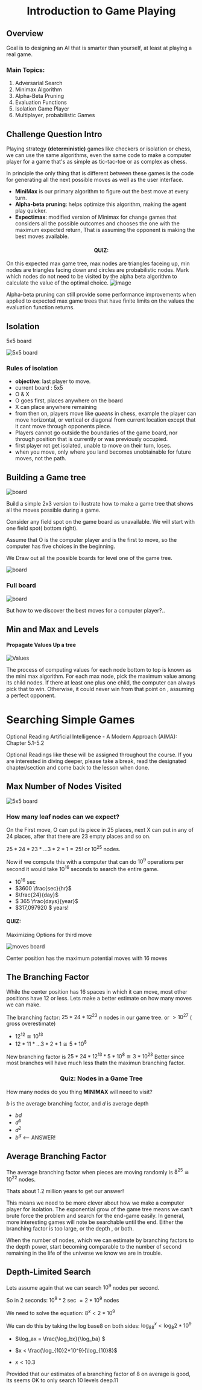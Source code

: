 # <center> Introduction to Game Playing </center>

## Overview

Goal is to designing  an AI that is smarter than yourself, at least at playing a real game.

### Main Topics:
1. Adversarial Search
2. Minimax Algorithm
3. Alpha-Beta Pruning
4. Evaluation Functions
5. Isolation Game Player
6. Multiplayer, probabilistic Games


## Challenge Question Intro


Playing strategy **(deterministic)** games like checkers or isolation or chess, we can use the same algorithms, even the same code to make a computer player for a game  that's as simple as tic-tac-toe or as complex as chess.

In principle the only thing that is different between these games is the code for generating all the next possible moves as well as the user interface.

- **MiniMax** is our primary algorithm to figure out the best move at every turn.
- **Alpha-beta pruning**: helps optimize this algorithm, making the agent play quicker.
- **Expectimax**: modified version of Minimax for change games that considers all the possible outcomes and chooses the one with the maximum expected return, That is assuming the opponent is making the best moves available.


#### <center> QUIZ:
On this expected max game tree, max nodes are triangles faceing up, min nodes are triangles facing down and circles are probabilistic nodes. Mark which nodes do not need to be visited by the alpha beta algorithm to calculate the value of the optimal choice.
![image](images/quiz1.jpg)

Alpha-beta pruning can still provide some performance improvements when applied to expected max game trees that have finite limits on the values the evaluation function returns.



## Isolation
 5x5 board

 ![5x5 board](images/5x5_board.png)




### Rules of isolation

- **objective**: last player to move.
- current board : 5x5
- O & X
- O goes first, places anywhere on the board
- X can place anywhere remaining
- from then on, players move like *queens* in chess, example the player can move horizontal, or vertical or diagonal from current location except that it cant move through opponents piece.
- Players cannot go outside the boundaries of the game board, nor through position that is  currently or was previously occupied.
- first player rot get isolated, unable to move on their turn, loses.
- when you move, only where you land becomes unobtainable for future moves, not the path.

## Building a Game tree

![board](images/2x3_board.png)

Build a simple 2x3 version to illustrate how to make a game tree that shows all the moves possible during a game.

Consider any field spot on the game board as unavailable.
We will start with one field spot( bottom right).

Assume that O is the computer player and is the first to move, so the computer has five choices in the beginning.

We Draw out all the possible boards for level one of the game tree.

![board](images/level1.png)

### Full board

![board](images/isolation-L6_leafValues.svg)

But how to we discover the best moves for a computer player?..

## Min and Max and Levels


#### Propagate Values Up a tree

![Values](images/values_up.png)

The process of computing values for each node bottom to top is known as the mini max algorithm.
For each max node, pick the maximum value among its child nodes.
If there at least one plus one child, the computer can always pick that to win. Otherwise, it could never win from that point on , assuming a perfect opponent.


# Searching Simple Games
Optional Reading
Artificial Intelligence - A Modern Approach (AIMA): Chapter 5.1-5.2

Optional Readings like these will be assigned throughout the course. If you are interested in diving deeper, please take a break, read the designated chapter/section and come back to the lesson when done.



## Max Number of Nodes Visited
![5x5 board](images/5x5_board.png)



### How many leaf nodes can we expect?

On the First move, O can put its piece in 25 places, next X can put in any of 24 places, after that there are 23 empty places and so on.

$25*24*23*...3*2*1= 25!$ or $10^{25}$ nodes.

Now if we compute this with a computer that can do $10^9$ operations per second it would take $10^{16}$ seconds to search the entire game.

- $10^{16}$ sec
- $3600 \frac{sec}{hr}$
- $\frac{24}{day}$
- $ 365 \frac{days}{year}$
- $317,097920 $ years!


#### QUIZ:
Maximizing Options for third move

![moves board](images/moves16.png)

Center position has the maximum potential moves with 16 moves



## The Branching Factor

While the center position has 16 spaces in which it can move, most other positions have 12 or less. Lets make a better estimate on how many moves we can make.

The branching factor: $25*24*12^{23}$ *n* nodes in our game tree. or $> 10^{27}$ ( gross overestimate)

- $12^{12} \cong 10^{13}$
- $12*11*...3*2*1 \cong 5*10^8$

New branching factor is $25*24*12^{13}*5*10^8 \cong 3*10^{23}$  Better since most branches will have much less thatn the maximun branching factor.


### <center> Quiz: Nodes in a Game Tree</center>

How many nodes do you thing **MINIMAX** will need to visit?

$b$ is the average branching factor, and $d$ is average depth

- $bd$
- $d^b$
- $d^2$
- $b^d$ <-- ANSWER!


## Average Branching Factor


The average branching factor when pieces are moving randomly is $8^{25} \cong 10^{22}$ nodes.

Thats about 1.2 million years to get our answer!

This means we need to be more clever about how we make a computer player for isolation.  The exponential grow of the game tree means we can't brute force the problem and search for the end-game easily. In general, more interesting games will note  be searchable until the end. Either the branching factor is too large, or the depth , or both.

When the number of nodes, which we can estimate by branching factors to the depth power, start becoming comparable to the number of second remaining in the life of the universe we know we are in trouble.


## Depth-Limited Search


Lets assume again that we can search $10^9$ nodes per second.

So in 2 seconds: $10^9* 2$ sec $= 2*10^9$ nodes

We need to solve the equation: $8^{x}<2*10^9$

We can do this by taking the log base8 on both sides: $\log_88^{x} < \log_8 2*10^9$

- $\log_ax = \frac{\log_bx}{\log_ba}  $

- $x < \frac{\log_{10}2*10^9}{\log_{10}8}$

- $x< 10.3$

Provided that our estimates of a branching factor of 8 on average is good, Its seems OK to only search 10 levels deep.11
